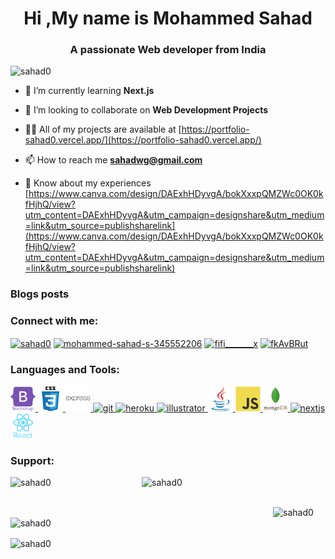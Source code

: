 <h1 align="center">Hi ,My name is Mohammed Sahad</h1>
<h3 align="center">A passionate Web developer from India</h3>

<p align="left"> <img src="https://komarev.com/ghpvc/?username=sahad0&label=Profile%20views&color=0e75b6&style=flat" alt="sahad0" /> </p>

- 🌱 I’m currently learning **Next.js**

- 👯 I’m looking to collaborate on **Web Development Projects**

- 👨‍💻 All of my projects are available at [https://portfolio-sahad0.vercel.app/](https://portfolio-sahad0.vercel.app/)

- 📫 How to reach me **sahadwg@gmail.com**

- 📄 Know about my experiences [https://www.canva.com/design/DAExhHDyvgA/bokXxxpQMZWc0OK0kfHjhQ/view?utm_content=DAExhHDyvgA&utm_campaign=designshare&utm_medium=link&utm_source=publishsharelink](https://www.canva.com/design/DAExhHDyvgA/bokXxxpQMZWc0OK0kfHjhQ/view?utm_content=DAExhHDyvgA&utm_campaign=designshare&utm_medium=link&utm_source=publishsharelink)

### Blogs posts
<!-- BLOG-POST-LIST:START -->
<!-- BLOG-POST-LIST:END -->

<h3 align="left">Connect with me:</h3>
<p align="left">
<a href="https://dev.to/sahad0" target="blank"><img align="center" src="https://raw.githubusercontent.com/rahuldkjain/github-profile-readme-generator/master/src/images/icons/Social/devto.svg" alt="sahad0" height="30" width="40" /></a>
<a href="https://linkedin.com/in/mohammed-sahad-s-345552206" target="blank"><img align="center" src="https://raw.githubusercontent.com/rahuldkjain/github-profile-readme-generator/master/src/images/icons/Social/linked-in-alt.svg" alt="mohammed-sahad-s-345552206" height="30" width="40" /></a>
<a href="https://instagram.com/fifi_______x" target="blank"><img align="center" src="https://raw.githubusercontent.com/rahuldkjain/github-profile-readme-generator/master/src/images/icons/Social/instagram.svg" alt="fifi_______x" height="30" width="40" /></a>
<a href="https://discord.gg/fkAvBRut" target="blank"><img align="center" src="https://raw.githubusercontent.com/rahuldkjain/github-profile-readme-generator/master/src/images/icons/Social/discord.svg" alt="fkAvBRut" height="30" width="40" /></a>
</p>

<h3 align="left">Languages and Tools:</h3>
<p align="left"> <a href="https://getbootstrap.com" target="_blank" rel="noreferrer"> <img src="https://raw.githubusercontent.com/devicons/devicon/master/icons/bootstrap/bootstrap-plain-wordmark.svg" alt="bootstrap" width="40" height="40"/> </a> <a href="https://www.w3schools.com/css/" target="_blank" rel="noreferrer"> <img src="https://raw.githubusercontent.com/devicons/devicon/master/icons/css3/css3-original-wordmark.svg" alt="css3" width="40" height="40"/> </a> <a href="https://expressjs.com" target="_blank" rel="noreferrer"> <img src="https://raw.githubusercontent.com/devicons/devicon/master/icons/express/express-original-wordmark.svg" alt="express" width="40" height="40"/> </a> <a href="https://git-scm.com/" target="_blank" rel="noreferrer"> <img src="https://www.vectorlogo.zone/logos/git-scm/git-scm-icon.svg" alt="git" width="40" height="40"/> </a> <a href="https://heroku.com" target="_blank" rel="noreferrer"> <img src="https://www.vectorlogo.zone/logos/heroku/heroku-icon.svg" alt="heroku" width="40" height="40"/> </a> <a href="https://www.adobe.com/in/products/illustrator.html" target="_blank" rel="noreferrer"> <img src="https://www.vectorlogo.zone/logos/adobe_illustrator/adobe_illustrator-icon.svg" alt="illustrator" width="40" height="40"/> </a> <a href="https://www.java.com" target="_blank" rel="noreferrer"> <img src="https://raw.githubusercontent.com/devicons/devicon/master/icons/java/java-original.svg" alt="java" width="40" height="40"/> </a> <a href="https://developer.mozilla.org/en-US/docs/Web/JavaScript" target="_blank" rel="noreferrer"> <img src="https://raw.githubusercontent.com/devicons/devicon/master/icons/javascript/javascript-original.svg" alt="javascript" width="40" height="40"/> </a> <a href="https://www.mongodb.com/" target="_blank" rel="noreferrer"> <img src="https://raw.githubusercontent.com/devicons/devicon/master/icons/mongodb/mongodb-original-wordmark.svg" alt="mongodb" width="40" height="40"/> </a> <a href="https://nextjs.org/" target="_blank" rel="noreferrer"> <img src="https://cdn.worldvectorlogo.com/logos/nextjs-2.svg" alt="nextjs" width="40" height="40"/> </a> <a href="https://reactjs.org/" target="_blank" rel="noreferrer"> <img src="https://raw.githubusercontent.com/devicons/devicon/master/icons/react/react-original-wordmark.svg" alt="react" width="40" height="40"/> </a> </p>

<h3 align="left">Support:</h3>
<p><a href="https://www.buymeacoffee.com/sahad0"> <img align="left" src="https://cdn.buymeacoffee.com/buttons/v2/default-yellow.png" height="50" width="210" alt="sahad0" /></a><a href="https://ko-fi.com/sahad0"> <img align="left" src="https://cdn.ko-fi.com/cdn/kofi3.png?v=3" height="50" width="210" alt="sahad0" /></a></p><br><br>

<p><img align="left" src="https://github-readme-stats.vercel.app/api/top-langs?username=sahad0&show_icons=true&locale=en&layout=compact" alt="sahad0" /></p>

<p>&nbsp;<img  src="https://github-readme-stats.vercel.app/api?username=sahad0&show_icons=true&locale=en" alt="sahad0" /></p>

<p><img align="center" src="https://github-readme-streak-stats.herokuapp.com/?user=sahad0&" alt="sahad0" /></p>
